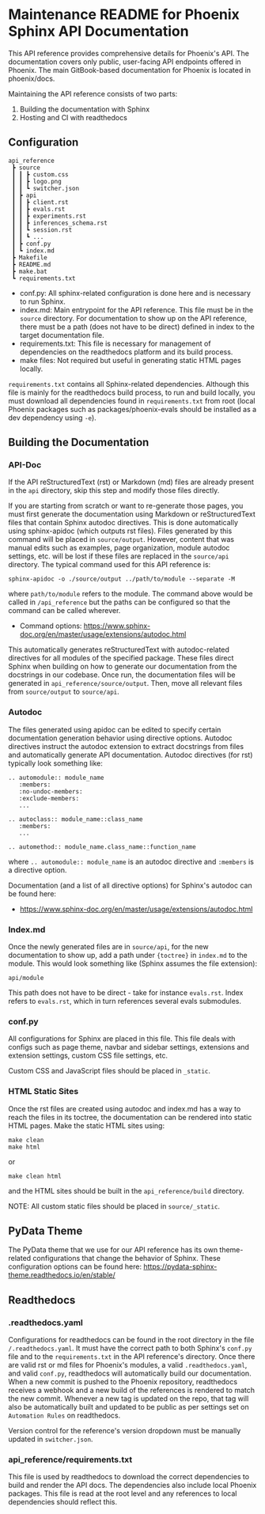 # Maintenance README for Phoenix Sphinx API Documentation

This API reference provides comprehensive details for Phoenix's API. The documentation covers only public, user-facing API endpoints offered in Phoenix. The main GitBook-based documentation for Phoenix is located in phoenix/docs.

Maintaining the API reference consists of two parts:

1. Building the documentation with Sphinx
2. Hosting and CI with readthedocs

## Configuration

```
api_reference
 ┣ source
 ┃ ┃ ┣ custom.css
 ┃ ┃ ┣ logo.png
 ┃ ┃ ┗ switcher.json
 ┃ ┣ api
 ┃ ┃ ┣ client.rst
 ┃ ┃ ┣ evals.rst
 ┃ ┃ ┣ experiments.rst
 ┃ ┃ ┣ inferences_schema.rst
 ┃ ┃ ┗ session.rst
 ┃ ┃ ┗ ...
 ┃ ┣ conf.py
 ┃ ┗ index.md
 ┣ Makefile
 ┣ README.md
 ┣ make.bat
 ┗ requirements.txt
```

- conf.py: All sphinx-related configuration is done here and is necessary to run Sphinx.
- index.md: Main entrypoint for the API reference. This file must be in the `source` directory. For documentation to show up on the API reference, there must be a path (does not have to be direct) defined in index to the target documentation file.
- requirements.txt: This file is necessary for management of dependencies on the readthedocs platform and its build process.
- make files: Not required but useful in generating static HTML pages locally.

`requirements.txt` contains all Sphinx-related dependencies. Although this file is mainly for the readthedocs build process, to run and build locally, you must download all dependencies found in `requirements.txt` from root (local Phoenix packages such as packages/phoenix-evals should be installed as a dev dependency using `-e`).

## Building the Documentation

### API-Doc

If the API reStructuredText (rst) or Markdown (md) files are already present in the `api` directory, skip this step and modify those files directly.

If you are starting from scratch or want to re-generate those pages, you must first generate the documentation using Markdown or reStructuredText files that contain Sphinx autodoc directives. This is done automatically using sphinx-apidoc (which outputs rst files). Files generated by this command will be placed in `source/output`. However, content that was manual edits such as examples, page organization, module autodoc settings, etc. will be lost if these files are replaced in the `source/api` directory. The typical command used for this API reference is:

```
sphinx-apidoc -o ./source/output ../path/to/module --separate -M
```

where `path/to/module` refers to the module. The command above would be called in `/api_reference` but the paths can be configured so that the command can be called wherever.

- Command options: https://www.sphinx-doc.org/en/master/usage/extensions/autodoc.html

This automatically generates reStructuredText with autodoc-related directives for all modules of the specified package. These files direct Sphinx when building on how to generate our documentation from the docstrings in our codebase. Once run, the documentation files will be generated in `api_reference/source/output`. Then, move all relevant files from `source/output` to `source/api`.

### Autodoc

The files generated using apidoc can be edited to specify certain documentation generation behavior using directive options. Autodoc directives instruct the autodoc extension to extract docstrings from files and automatically generate API documentation. Autodoc directives (for rst) typically look something like:

```
.. automodule:: module_name
   :members:
   :no-undoc-members:
   :exclude-members:
   ...

.. autoclass:: module_name::class_name
   :members:
   ...

.. automethod:: module_name.class_name::function_name
```

where `.. automodule:: module_name` is an autodoc directive and `:members` is a directive option.

Documentation (and a list of all directive options) for Sphinx's autodoc can be found here:

- https://www.sphinx-doc.org/en/master/usage/extensions/autodoc.html

### Index.md

Once the newly generated files are in `source/api`, for the new documentation to show up, add a path under `{toctree}` in `index.md` to the module. This would look something like (Sphinx assumes the file extension):

```
api/module
```

This path does not have to be direct - take for instance `evals.rst`. Index refers to `evals.rst`, which in turn references several evals submodules.

### conf.py

All configurations for Sphinx are placed in this file. This file deals with configs such as page theme, navbar and sidebar settings, extensions and extension settings, custom CSS file settings, etc.

Custom CSS and JavaScript files should be placed in `_static`.

### HTML Static Sites

Once the rst files are created using autodoc and index.md has a way to reach the files in its toctree, the documentation can be rendered into static HTML pages. Make the static HTML sites using:

```
make clean
make html
```

or

```
make clean html
```

and the HTML sites should be built in the `api_reference/build` directory.

NOTE: All custom static files should be placed in `source/_static`.

## PyData Theme

The PyData theme that we use for our API reference has its own theme-related configurations that change the behavior of Sphinx. These configuration options can be found here: https://pydata-sphinx-theme.readthedocs.io/en/stable/

## Readthedocs

### .readthedocs.yaml

Configurations for readthedocs can be found in the root directory in the file `/.readthedocs.yaml`. It must have the correct path to both Sphinx's `conf.py` file and to the `requirements.txt` in the API reference's directory. Once there are valid rst or md files for Phoenix's modules, a valid `.readthedocs.yaml`, and valid `conf.py`, readthedocs will automatically build our documentation. When a new commit is pushed to the Phoenix repository, readthedocs receives a webhook and a new build of the references is rendered to match the new commit. Whenever a new tag is updated on the repo, that tag will also be automatically built and updated to be public as per settings set on `Automation Rules` on readthedocs.

Version control for the reference's version dropdown must be manually updated in `switcher.json`.

### api_reference/requirements.txt

This file is used by readthedocs to download the correct dependencies to build and render the API docs. The dependencies also include local Phoenix packages. This file is read at the root level and any references to local dependencies should reflect this.
